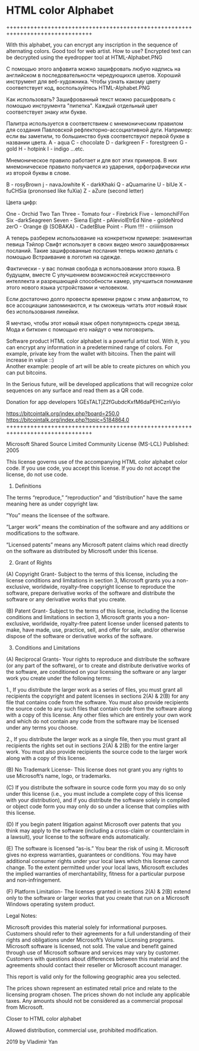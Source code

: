 # HTML color Alphabet
+++++++++++++++++++++++++++++++++++++++++++++++++++++++++++++++++++++++++++++++

With this alphabet, you can encrypt any inscription in the sequence of alternating colors. Good tool for web artist.
How to use? Encrypted text can be decrypted using the eyedropper tool at HTML-Alphabet.PNG 

С помощью этого алфавита можно зашифровать любую надпись на английском в последовательности чередующихся цветов. Хороший инструмент для веб-художника.
Чтобы узнать какому цвету соответствует код, воспользуйтесь HTML-Alphabet.PNG 

Как использовать? Зашифрованный текст можно расшифровать с помощью инструмента "пипетка". Каждый отдельный цвет соответствует знаку или букве. 

Палитра используется в соответствием с мнемоническим правилом для создания Павловской рефлекторно-ассоциативной дуги.
Например: если вы заметили, то большинство букв соответствуют первой букве в названии цвета. 
А - aqua
C - chocolate
D - darkgreen
F - forestgreen
G - gold
H - hotpink
I - indigo 
...etc.

Мнемоническое правило работает и для вот этих примеров. В них мнемоническое правило получается из ударения, орфографически или из второй буквы в слове. 

B - rosyBrown
j - navaJowhite
K - darkKhaki
Q - aQuamarine
U - blUe
X - fuCHSia (prononsed like fuXia)
Z - aZure (second letter)

Цвета цифр: 


One - Orchid
Two Tan
Three - Tomato
four - Firebrick
Five - lemonchiFFon
Six -darkSeagreen
Seven - Siena 
Eight - pAleviolEtrEd
Nine - goldeNrod
zerO - Orange
@ (SOBAKA) - CadetBlue
Point - Plum
!!!! - criiiimson

А теперь разберем использование на конкретном примере: 
знаменитая певица Тэйлор Свифт использует в своих видео много зашифрованных посланий. 
Такие зашифрованные послания теперь можно делать с помощью 
Встраивание в логотип на одежде. 

Фактически - у вас полная свобода в использовании этого языка. В будущем, вместе С улучшением возможностей искусственного интеллекта и разрешающей способности камер, улучшиться понимание этого нового языка устройствами и человеком. 

Если достаточно долго провести времени рядом с этим алфавитом, то все ассоциации запоминаются, и ты сможешь читать этот новый язык без использования линейки. 

Я мечтаю, чтобы этот новый язык обрел популярность среди звезд. Мода и биткоин с помощью его найдут о чем поговорить. 

Software product HTML color alphabet is a powerful artist tool. With it, you can encrypt any information in a predetermined range of colors. For example, private key from the wallet with bitcoins.  Then the paint will increase in value ::)  
Another example: people of art will be able to create pictures on which you can put bitcoins.

In the Serious future, will be developed applications that will recognize color sequences on any surface and read them as a QR code.

Donation for app developers  1GEsTALTjZ2fGubdcKxfM6daPEHCznVyio

https://bitcointalk.org/index.php?board=250.0
https://bitcointalk.org/index.php?topic=5184864.0
+++++++++++++++++++++++++++++++++++++++++++++++++++++++++++++++++++++++++++++++

Microsoft Shared Source Limited Community License (MS-LCL)
Published: 2005


This license governs use of the accompanying HTML color alphabet color code. If you use  code, you accept this license. If you do not accept the license, do not use code.



1. Definitions

The terms “reproduce,” “reproduction” and “distribution” have the same meaning here as under copyright law.

”You” means the licensee of the software.

“Larger work” means the combination of the software and any additions or modifications to the software.

“Licensed patents” means any Microsoft patent claims which read directly on the software as distributed by Microsoft under this license.



2. Grant of Rights

(A) Copyright Grant- Subject to the terms of this license, including the license conditions and limitations in section 3, Microsoft grants you a non-exclusive, worldwide, royalty-free copyright license to reproduce the software, prepare derivative works of the software and distribute the software or any derivative works that you create.

(B) Patent Grant- Subject to the terms of this license, including the license conditions and limitations in section 3, Microsoft grants you a non-exclusive, worldwide, royalty-free patent license under licensed patents to make, have made, use, practice, sell, and offer for sale, and/or otherwise dispose of the software or derivative works of the software.



3. Conditions and Limitations

(A) Reciprocal Grants- Your rights to reproduce and distribute the software (or any part of the software), or to create and distribute derivative works of the software, are conditioned on your licensing the software or any larger work you create under the following terms:

1., If you distribute the larger work as a series of files, you must grant all recipients the copyright and patent licenses in sections 2(A) & 2(B) for any file that contains code from the software. You must also provide recipients the source code to any such files that contain code from the software along with a copy of this license. Any other files which are entirely your own work and which do not contain any code from the software may be licensed under any terms you choose.

2., If you distribute the larger work as a single file, then you must grant all recipients the rights set out in sections 2(A) & 2(B) for the entire larger work. You must also provide recipients the source code to the larger work along with a copy of this license.

(B) No Trademark License- This license does not grant you any rights to use Microsoft’s name, logo, or trademarks.

(C) If you distribute the software in source code form you may do so only under this license (i.e., you must include a complete copy of this license with your distribution), and if you distribute the software solely in compiled or object code form you may only do so under a license that complies with this license.

(D) If you begin patent litigation against Microsoft over patents that you think may apply to the software (including a cross-claim or counterclaim in a lawsuit), your license to the software ends automatically.

(E) The software is licensed “as-is.” You bear the risk of using it. Microsoft gives no express warranties, guarantees or conditions. You may have additional consumer rights under your local laws which this license cannot change. To the extent permitted under your local laws, Microsoft excludes the implied warranties of merchantability, fitness for a particular purpose and non-infringement.

(F) Platform Limitation- The licenses granted in sections 2(A) & 2(B) extend only to the software or larger works that you create that run on a Microsoft Windows operating system product.



Legal Notes:

Microsoft provides this material solely for informational purposes. Customers should refer to their agreements for a full understanding of their rights and obligations under Microsoft’s Volume Licensing programs. Microsoft software is licensed, not sold. The value and benefit gained through use of Microsoft software and services may vary by customer. Customers with questions about differences between this material and the agreements should contact their reseller or Microsoft account manager.

This report is valid only for the following geographic area you selected.

The prices shown represent an estimated retail price and relate to the licensing program chosen. The prices shown do not include any applicable taxes. Any amounts should not be considered as a commercial proposal from Microsoft.





Closer to HTML color alphabet

Allowed distribution, commercial use, prohibited modification.

2019 by Vladimir Yan
